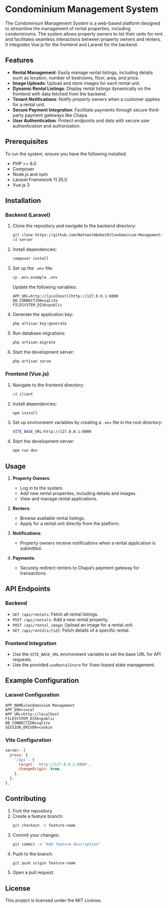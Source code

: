# Condominium Management System

The Condominium Management System is a web-based platform designed to streamline the management of rental properties, including condominiums. The system allows property owners to list their units for rent and facilitates seamless interactions between property owners and renters. It integrates Vue.js for the frontend and Laravel for the backend.

## Features

- **Rental Management**: Easily manage rental listings, including details such as location, number of bedrooms, floor, area, and price.
- **Image Uploads**: Upload and store images for each rental unit.
- **Dynamic Rental Listings**: Display rental listings dynamically on the frontend with data fetched from the backend.
- **Tenant Notifications**: Notify property owners when a customer applies for a rental unit.
- **Secure Payment Integration**: Facilitate payments through secure third-party payment gateways like Chapa.
- **User Authentication**: Protect endpoints and data with secure user authentication and authorization.

## Prerequisites

To run the system, ensure you have the following installed:

- PHP >= 8.0
- Composer
- Node.js and npm
- Laravel Framework 11.35.0
- Vue.js 3

## Installation

### Backend (Laravel)

1. Clone the repository and navigate to the backend directory:
   ```bash
   git clone https://github.com/NatnaelAbebe19/Condominium-Management-System.git
   cd server
   ```

2. Install dependencies:
   ```bash
   composer install
   ```

3. Set up the `.env` file:
   ```bash
   cp .env.example .env
   ```
   Update the following variables:
   ```env
   APP_URL=http://localhost](http://127.0.0.1:8000
   DB_CONNECTION=sqlite
   FILESYSTEM_DISK=public
   ```

4. Generate the application key:
   ```bash
   php artisan key:generate
   ```

5. Run database migrations:
   ```bash
   php artisan migrate
   ```

6. Start the development server:
   ```bash
   php artisan serve
   ```

### Frontend (Vue.js)

1. Navigate to the frontend directory:
   ```bash
   cd client
   ```

2. Install dependencies:
   ```bash
   npm install
   ```

3. Set up environment variables by creating a `.env` file in the root directory:
   ```bash
   VITE_BASE_URL=http://127.0.0.1:8000
   ```

4. Start the development server:
   ```bash
   npm run dev
   ```

## Usage

1. **Property Owners**:
   - Log in to the system.
   - Add new rental properties, including details and images.
   - View and manage rental applications.

2. **Renters**:
   - Browse available rental listings.
   - Apply for a rental unit directly from the platform.

3. **Notifications**:
   - Property owners receive notifications when a rental application is submitted.

4. **Payments**:
   - Securely redirect renters to Chapa’s payment gateway for transactions.

## API Endpoints

### Backend

- `GET /api/rentals`: Fetch all rental listings.
- `POST /api/rentals`: Add a new rental property.
- `POST /api/rental_image`: Upload an image for a rental unit.
- `GET /api/rentals/{id}`: Fetch details of a specific rental.

### Frontend Integration

- Use the `VITE_BASE_URL` environment variable to set the base URL for API requests.
- Use the provided `useRentalStore` for Vuex-based state management.

## Example Configuration

### Laravel Configuration

```env
APP_NAME=Condominium Management
APP_ENV=local
APP_URL=http://localhost
FILESYSTEM_DISK=public
DB_CONNECTION=sqlite
SESSION_DRIVER=cookie
```

### Vite Configuration

```javascript
server: {
  proxy: {
    '/api': {
      target: 'http://127.0.0.1:8000',
      changeOrigin: true,
    },
  },
},
```

## Contributing

1. Fork the repository.
2. Create a feature branch:
   ```bash
   git checkout -b feature-name
   ```
3. Commit your changes:
   ```bash
   git commit -m "Add feature description"
   ```
4. Push to the branch:
   ```bash
   git push origin feature-name
   ```
5. Open a pull request.

## License

This project is licensed under the MIT License.

